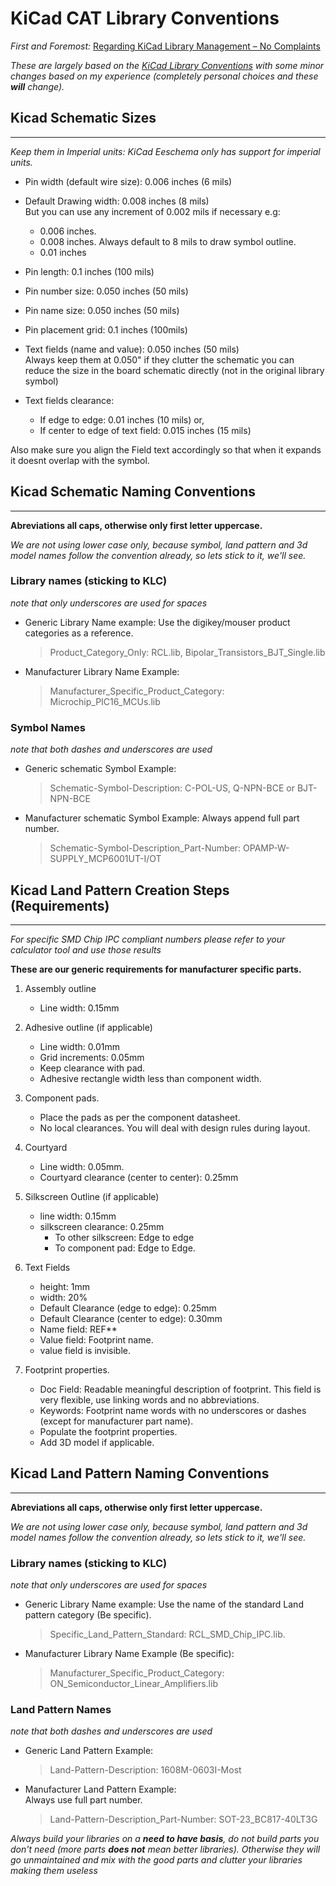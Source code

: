 KiCad CAT Library Conventions
=============================

_First and Foremost:_
[Regarding KiCad Library Management – No Complaints](https://camilotejeiro.wordpress.com/2016/04/21/regarding-kicad-library-management-no-complaints)

_These are largely based on the 
[KiCad Library Conventions](https://github.com/KiCad/kicad-library/wiki/Kicad-Library-Convention) 
with some minor changes based on my experience (completely personal 
choices and these **will** change)._


## Kicad Schematic Sizes
---

_Keep them in Imperial units: KiCad Eeschema only has support for imperial units._

* Pin width (default wire size):        0.006 inches (6 mils)

* Default Drawing width:                0.008 inches (8 mils)  
    But you can use any increment of 0.002 mils if necessary e.g:
    - 0.006 inches.
    - 0.008 inches. Always default to 8 mils to draw symbol outline.
    - 0.01  inches

* Pin length:                           0.1 inches (100 mils)

* Pin number size:                      0.050 inches (50 mils)

* Pin name size:                        0.050 inches (50 mils)

* Pin placement grid:                   0.1 inches  (100mils)

* Text fields (name and value):         0.050 inches (50 mils)  
    Always keep them at 0.050" if they clutter the schematic 
    you can reduce the size in the board schematic directly (not in 
    the original library symbol)

* Text fields clearance:  
    - If edge to edge:                  0.01 inches (10 mils) or, 
    - If center to edge of text field:  0.015 inches (15 mils) 

Also make sure you align the Field text accordingly so that when it expands 
it doesnt overlap with the symbol.


## Kicad Schematic Naming Conventions
---

**Abreviations all caps, otherwise only first letter uppercase.**

_We are not using lower case only, because symbol, land pattern and 3d 
model names follow the convention already, so lets stick to it, 
we'll see._

### Library names (sticking to KLC)

*note that only underscores are used for spaces*

* Generic Library Name example: 
    Use the digikey/mouser product categories as a reference.   
    > Product_Category_Only:          RCL.lib, Bipolar_Transistors_BJT_Single.lib
     
* Manufacturer Library Name Example:  
    > Manufacturer_Specific_Product_Category:  Microchip_PIC16_MCUs.lib

### Symbol Names 

*note that both dashes and underscores are used*

* Generic schematic Symbol Example:  
    > Schematic-Symbol-Description:               C-POL-US, Q-NPN-BCE or BJT-NPN-BCE
    
* Manufacturer schematic Symbol Example: 
    Always append full part number.  
    > Schematic-Symbol-Description_Part-Number:   OPAMP-W-SUPPLY_MCP6001UT-I/OT


## Kicad Land Pattern Creation Steps (Requirements)
---

_For specific SMD Chip IPC compliant numbers please refer to your 
calculator tool and use those results_

**These are our generic requirements for manufacturer specific parts.**

1. Assembly outline
    - Line width:                               0.15mm

2. Adhesive outline (if applicable)
    - Line width:                               0.01mm
    - Grid increments:                          0.05mm
    - Keep clearance with pad.
    - Adhesive rectangle width less than component width.

3. Component pads.
    - Place the pads as per the component datasheet.
    - No local clearances. You will deal with design rules during layout.

4. Courtyard
    - Line width:                               0.05mm.
    - Courtyard clearance (center to center):   0.25mm

5. Silkscreen Outline (if applicable)
    - line width:                               0.15mm
    - silkscreen clearance:                     0.25mm  
        * To other silkscreen:                  Edge to edge
        * To component pad:                     Edge to Edge.

6. Text Fields
    - height:                                   1mm
    - width:                                    20%
    - Default Clearance (edge to edge):         0.25mm
    - Default Clearance (center to edge):       0.30mm
    - Name field:                               REF**
    - Value field:                              Footprint name.
    - value field is invisible.

7. Footprint properties.
    - Doc Field:        Readable meaningful description of footprint. 
                        This field is very flexible, use linking words and 
                        no abbreviations.                        
    - Keywords:         Footprint name words with no underscores or 
                        dashes (except for manufacturer part name).
    - Populate the footprint properties.
    - Add 3D model if applicable.


## Kicad Land Pattern Naming Conventions
---

**Abreviations all caps, otherwise only first letter uppercase.**

_We are not using lower case only, because symbol, land pattern and 3d 
model names follow the convention already, so lets stick to it, 
we'll see._

### Library names (sticking to KLC)

*note that only underscores are used for spaces*

* Generic Library Name example: 
    Use the name of the standard Land pattern category (Be specific).    
    > Specific_Land_Pattern_Standard:          RCL_SMD_Chip_IPC.lib.
     
* Manufacturer Library Name Example (Be specific):
    > Manufacturer_Specific_Product_Category:  ON_Semiconductor_Linear_Amplifiers.lib

### Land Pattern Names 

*note that both dashes and underscores are used*

* Generic Land Pattern Example:  
    > Land-Pattern-Description:               1608M-0603I-Most
    
* Manufacturer Land Pattern Example:  
    Always use full part number.  
    > Land-Pattern-Description_Part-Number:   SOT-23_BC817-40LT3G


_Always build your libraries on a **need to have basis**, do not build 
parts you don't need (more parts **does not** mean better libraries). 
Otherwise they will go unmaintained and mix with the good parts and 
clutter your libraries making them useless_
